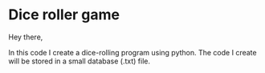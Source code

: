 # Dice roller game

Hey there, 

In this code I create a dice-rolling program using python. The code I create will be stored in a small database (.txt) file.
